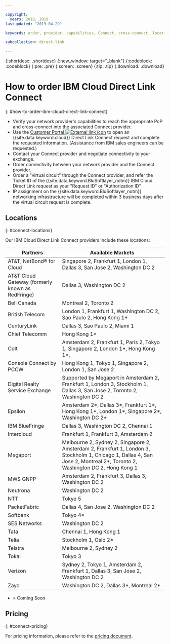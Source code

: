 ```yaml
---

copyright:
  years: 2018, 2019
lastupdated: "2019-04-29"

keywords: order, provider, capabilities, Connect, cross-connect, locations, PoP, datacenter, data, center, pricing, virtual circuit, Request ID, Authorization ID

subcollection: direct-link

---
```


{:shortdesc: .shortdesc}
{:new_window: target="_blank"}
{:codeblock: .codeblock}
{:pre: .pre}
{:screen: .screen}
{:tip: .tip}
{:download: .download}

# How to order IBM Cloud Direct Link Connect
{: #how-to-order-ibm-cloud-direct-link-connect}

 * Verify your network provider's capabilities to reach the appropriate PoP and cross-connect into the associated Connect provider.
 * Use the [Customer Portal ![External link icon](../../icons/launch-glyph.svg "External link icon")](https://control.softlayer.com/) to open an {{site.data.keyword.cloud}} Direct Link Connect request and complete the requested information. (Assistance from IBM sales engineers can be requested.) 
 * Contact your Connect provider and negotiate connectivity to your exchange.
 * Order connectivity between your network provider and the Connect provider.
 * Order a "virtual circuit" through the Connect provider, and refer the Ticket ID of the {{site.data.keyword.BluSoftlayer_notm}} IBM Cloud Direct Link request as your "Request ID" or "Authorization ID"
 * IP assignment on the {{site.data.keyword.BluSoftlayer_notm}} networking infrastructure will be completed within 3 business days after the virtual circuit request is complete.
 

## Locations
{: #connect-locations}

Our IBM Cloud Direct Link Connect providers include these locations:

| Partners | Available Markets |
|--------------|--------------|
| AT&T; NetBond® for Cloud | Singapore 2, Frankfurt 1, London 1, Dallas 3, San Jose 2, Washington DC 2|
| AT&T Cloud Gateway (formerly known as RedFringe)| Dallas 3, Washington DC 2 |
| Bell Canada | Montreal 2, Toronto 2 |
| British Telecom |  London 1, Frankfurt 1, Washington DC 2, Sao Paulo 2, Hong Kong 1* |
| CenturyLink | Dallas 3, Sao Paulo 2, Miami 1 |
| Chief Telecomm | Hong Kong 1* |
| Colt | Amsterdam 2, Frankfurt 1, Paris 2, Tokyo 1, Singapore 2, London 1*, Hong Kong 1*,  |
| Console Connect by PCCW | Hong Kong 1, Tokyo 1, Singapore 2, London 1, San Jose 2 |
| Digital Realty Service Exchange |	Supported by Megaport in Amsterdam 2, Frankfurt 1, London 3, Stockholm 1, Dallas 3, San Jose 2, Toronto 2, Washington DC 2 |
| Epsilon | Amsterdam 2*, Dallas 3*, Frankfurt 1*, Hong Kong 1*, London 1*, Singapore 2*, Washington DC 2* |
| IBM BlueFringe | Dallas 3, Washington DC 2, Chennai 1 |
| Intercloud | Frankfurt 1, Frankfurt 3, Amsterdam 2 |
| Megaport | Melbourne 2, Sydney 2, Singapore 2, Amsterdam 2, Frankfurt 1, London 3, Stockholm 1, Chicago 1, Dallas 4, San Jose 2, Montreal 2*, Toronto 2, Washington DC 2, Hong Kong 1 |
| MWS GNPP | Amsterdam 2, Frankfurt 3, Dallas 3, Washington DC 2 |
| Neutrona | Washington DC 2 |
| NTT | Tokyo 5 |
| PacketFabric | Dallas 4, San Jose 2, Washington DC 2 |
| Softbank | Tokyo 4* |
| SES Networks | Washington DC 2 |
| Tata | Chennai 1, Hong Kong 1 | 
| Telia | Stockholm 1, Oslo 2* |
| Telstra | Melbourne 2, Sydney 2 |
| Tokai | Tokyo 3 | 
| Verizon | Sydney 2, Tokyo 1, Amsterdam 2, Frankfurt 1, Dallas 3, San Jose 2, Washington DC 2 |
| Zayo | Washington DC 2, Dallas 3*,  Montreal 2* |

* = Coming Soon

## Pricing
{: #connect-pricing}

For pricing information, please refer to the [pricing document](/docs/infrastructure/direct-link?topic=direct-link-pricing-for-ibm-cloud-direct-link#pricing-for-direct-link-connect).
